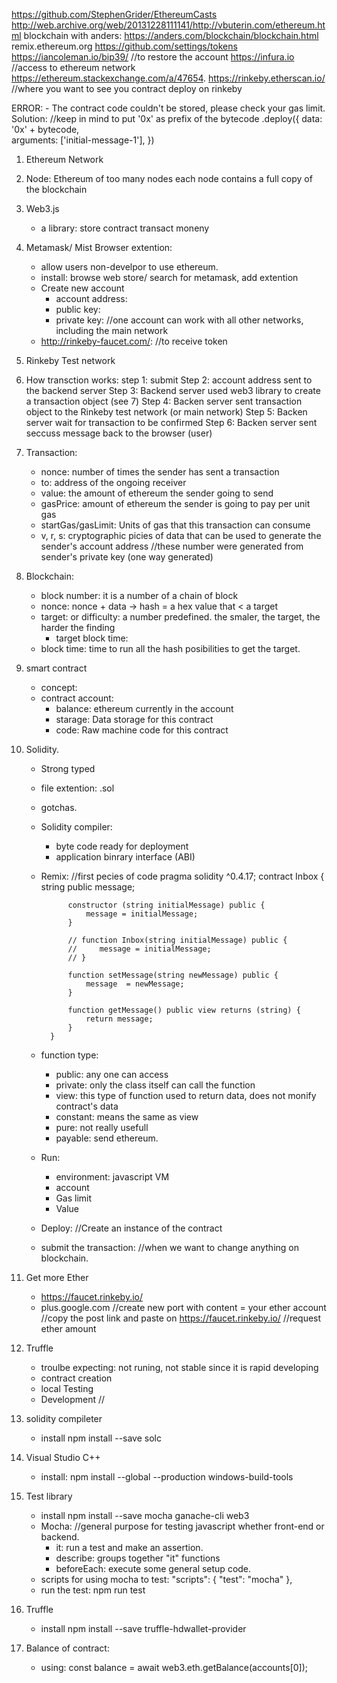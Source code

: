 https://github.com/StephenGrider/EthereumCasts
http://web.archive.org/web/20131228111141/http://vbuterin.com/ethereum.html
blockchain with anders: https://anders.com/blockchain/blockchain.html
remix.ethereum.org
https://github.com/settings/tokens
https://iancoleman.io/bip39/    //to restore the account
https://infura.io   //access to ethereum network
https://ethereum.stackexchange.com/a/47654.
https://rinkeby.etherscan.io/   //where you want to see you contract deploy on rinkeby


ERROR:
    - The contract code couldn't be stored, please check your gas limit.
        Solution: //keep in mind to put '0x' as prefix of the bytecode
            .deploy({ 
                data: '0x' + bytecode,      
                arguments: ['initial-message-1'],
            })




1. Ethereum Network

2. Node:
    Ethereum of too many nodes
    each node contains a full copy of the blockchain

3. Web3.js
    - a library:
        store contract
        transact moneny

4. Metamask/ Mist Browser extention:
    - allow users non-develpor to use ethereum.
    - install:
        browse web store/ search for metamask, add extention
    - Create new account
        + account address: 
        + public key:
        + private key:
        //one account can work with all other networks, including the main network
    - http://rinkeby-faucet.com/:
        //to receive token

5. Rinkeby Test network

6. How transction works:
    step 1: submit
    Step 2: account address sent to the backend server
    Step 3: Backend server used web3 library to create a transaction object (see 7)
    Step 4: Backen server sent transaction object to the Rinkeby test network (or main network)
    Step 5: Backen server wait for transaction to be confirmed
    Step 6: Backen server sent seccuss message back to the browser (user)
7. Transaction:
    - nonce: number of times the sender has sent a transaction
    - to: address of the ongoing receiver
    - value: the amount of ethereum the sender going to send
    - gasPrice: amount of ethereum the sender is going to pay per unit gas
    - startGas/gasLimit: Units of gas that this transaction can consume
    - v, r, s: cryptographic picies of data that can be used to generate the sender's account address
        //these number were generated from sender's private key (one way generated)

8. Blockchain:
    - block number: it is a number of a chain of block
    - nonce: nonce + data -> hash = a hex value that < a target
    - target: or difficulty: a number predefined. the smaler, the target, the harder the finding
        + target block time: 
    - block time: time to run all the hash posibilities to get the target.

9. smart contract
    - concept:
    - contract account:
        + balance: ethereum currently in the account
        + starage: Data storage for this contract
        + code: Raw machine code for this contract
        
10. Solidity.
    - Strong typed
    - file extention: .sol
    - gotchas.
    - Solidity compiler:
        + byte code ready for deployment
        + application binrary interface (ABI)
    - Remix:
        //first pecies of code
            pragma solidity ^0.4.17;
            contract Inbox {
                string public message;
                
                constructor (string initialMessage) public {
                    message = initialMessage;
                }
                
                // function Inbox(string initialMessage) public {
                //     message = initialMessage;
                // }
                
                function setMessage(string newMessage) public {
                    message  = newMessage;
                }
                
                function getMessage() public view returns (string) {
                    return message;
                }
            }
    - function type:
        + public: any one can access 
        + private: only the class itself can call the function
        + view: this type of function used to return data, does not monify contract's data
        + constant: means the same as view
        + pure: not really usefull
        + payable: send ethereum.
    - Run:
        - environment: javascript VM
        - account
        - Gas limit
        - Value
    - Deploy:
        //Create an instance of the contract
    - submit the transaction:
        //when we want to change anything on blockchain.

11. Get more Ether
    - https://faucet.rinkeby.io/
    - plus.google.com
        //create new port with content = your ether account
        //copy the post link and paste on https://faucet.rinkeby.io/
        //request ether amount

12. Truffle
    - troulbe expecting: not runing, not stable since it is rapid developing
    - contract creation
    - local Testing
    - Development
        //

13. solidity compileter
    - install
        npm install --save solc

14. Visual Studio C++
    - install:
        npm install --global --production windows-build-tools

15. Test library
    - install
        npm install --save mocha ganache-cli web3
    - Mocha: 
        //general purpose for testing javascript whether front-end or backend.
        - it: run a test and make an assertion.
        - describe: groups together "it" functions
        - beforeEach: execute some general setup code.
    - scripts for using mocha to test:
        "scripts": {
            "test": "mocha"
        },
    - run the test:
        npm run test

16. Truffle
    - install
        npm install --save truffle-hdwallet-provider
        
17. Balance of contract:
    - using:
        const balance = await web3.eth.getBalance(accounts[0]);
